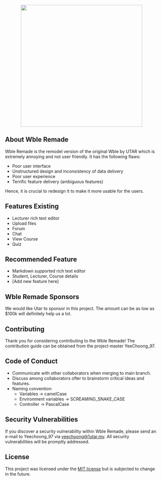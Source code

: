 <p align="center">
    <a href="https://wble.utar.edu.my/" target="_blank">
        <img src="https://e-learning.utar.edu.my/images/1588686268074.png?n=1588686268591set" width="400">
    </a>
</p>

## About Wble Remade

Wble Remade is the remodel version of the original Wble by UTAR which is extremely annoying and not user friendly. It has the following flaws:

- Poor user interface
- Unstructured design and inconsistency of data delivery
- Poor user experience
- Terrific feature delivery (ambiguous features)

Hence, it is crucial to redesign it to make it more usable for the users.

## Features Existing

- Lecturer rich text editor
- Upload files
- Forum
- Chat
- View Course
- Quiz

## Recommended Feature

- Markdown supported rich text editor
- Student, Lecturer, Course details
- \[Add new feature here\]

## Wble Remade Sponsors

We would like Utar to sponsor in this project. The amount can be as low as $100k will definitely help us a lot.

## Contributing

Thank you for considering contributing to the Wble Remade! The contribution guide can be obtained from the project master YeeChoong_97.

## Code of Conduct

- Communicate with other collaborators when merging to main branch.
- Discuss among collaborators ofter to brainstorm critical ideas and features.
- Naming convention:
  - Variables -> camelCase
  - Environment variables -> SCREAMING_SNAKE_CASE
  - Controller -> PascalCase

## Security Vulnerabilities

If you discover a security vulnerability within Wble Remade, please send an e-mail to Yeechoong_97 via [yeechoong@1utar.my](mailto:[yeechoong@1utar.my). All security vulnerabilities will be promptly addressed.

## License

This project was licensed under the [MIT license](https://opensource.org/licenses/MIT) but is subjected to change in the future.
